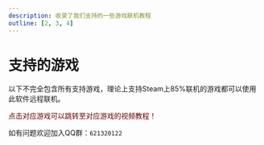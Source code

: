 ```yaml
---
description: 收录了我们支持的一些游戏联机教程
outline: [2, 3, 4]
---
```


<script setup>
import { NAV_DATA } from './nav/data'
</script>

<style src="./nav/index.scss"></style>

# 支持的游戏

以下不完全包含所有支持游戏，理论上支持Steam上85%联机的游戏都可以使用此软件远程联机。


<font color="#660000">点击对应游戏可以跳转至对应游戏的视频教程！</font>


如有问题欢迎加入QQ群：`621320122`


<MNavLinks v-for="{title, items} in NAV_DATA" :title="title" :items="items"/>
